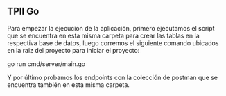 ## TPII Go

Para empezar la ejecucion de la aplicación, primero ejecutamos el script que se encuentra en esta misma carpeta para crear las tablas en la respectiva base de datos, luego corremos el siguiente comando ubicados en la raiz del proyecto para iniciar el proyecto: 

go run cmd/server/main.go

Y por último probamos los endpoints con la colección de postman que se encuentra también en esta misma carpeta.